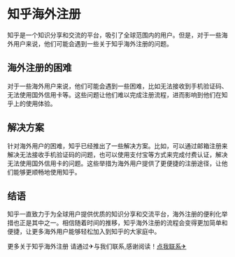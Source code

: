 # 知乎海外注册

知乎是一个知识分享和交流的平台，吸引了全球范围内的用户。但是，对于一些海外用户来说，他们可能会遇到一些关于知乎海外注册的问题。

## 海外注册的困难

对于一些海外用户来说，他们可能会遇到一些困难，比如无法接收到手机验证码、无法使用国外信用卡等。这些问题让他们难以完成注册流程，进而影响到他们在知乎上的使用体验。

## 解决方案

针对海外用户的困难，知乎已经推出了一些解决方案。比如，可以通过邮箱注册来解决无法接收手机验证码的问题，也可以使用支付宝等方式来完成付费认证，解决无法使用国外信用卡的问题。这些举措为海外用户提供了更便捷的注册途径，让他们能够更顺畅地使用知乎。

## 结语

知乎一直致力于为全球用户提供优质的知识分享和交流平台，海外注册的便利化举措也正是其中之一。相信随着时间的推移，知乎海外注册的流程会变得更加简单和便捷，让更多海外用户能够轻松加入到知乎的大家庭中。

更多关于知乎海外注册 请通过✈与我们联系,感谢阅读！[点我联系✈](https://plus.G208.com)